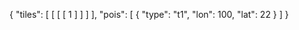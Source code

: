 {
    "tiles": [
        [
            [
                [
                    1
                ]
            ]
        ]
    ],
    "pois": [
        {
            "type": "t1",
            "lon": 100,
            "lat": 22
        }
    ]
}
